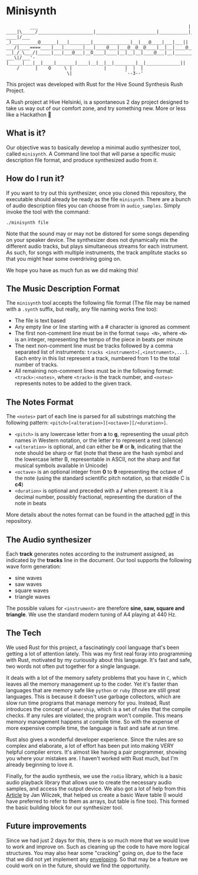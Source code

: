 # Minisynth
```
         ___                                                         |
____|\_____/_____________________|_______________________|___________|___|___..
____|/___ _)__________@______|___|________|______________|__|___@____|___|___||
___/|____====____|___|_______|___|____@___|___@__@__@____|__|__|____@____|___||
__|_/_\___/|_____|___|___@___|__O____|____|__|__|__|____@___|__|________@____||
___\|/___'-|_____|___|__|____|_______|____|__|__|__|________|__|_____________||
    /      |    O     \ |            |       |  |  |             
                       \|                    `--3--'
```

This project was developed with Rust for the Hive Sound Synthesis Rush Project.

A Rush project at Hive Helsinki, is a spontaneous 2 day project designed to take us way out of our comfort zone, and try something new. More or less like a Hackathon 🤘 

## What is it?
Our objective was to basically develop a minimal audio synthesizer tool, called `minisynth`. A Command line tool that will parse a specific music description file format, and produce synthesized audio from it. 

## How do I run it?
If you want to try out this synthesizer, once you cloned this repository, the executable should already be ready as the file `minisynth`. There are a bunch of audio description files you can choose from in `audio_samples`. Simply invoke the tool with the command:
```
./minisynth file
```
 
Note that the sound may or may not be distored for some songs depending on your speaker device. The synthesizer does not dynamically mix the different audio tracks, but plays simultaneous streams for each instrument. As such, for songs with multiple instruments, the track amplitute stacks so that you might hear some overdriving going on.

We hope you have as much fun as we did making this!

## The Music Description Format
The `minisynth` tool accepts the following file format (The file may be named with a `.synth` suffix, but really, any file naming works fine too):
* The file is text based
* Any empty line or line starting with a # character is ignored as comment
* The first non-comment line must be in the format `tempo <N>`, where `<N>` is an integer, representing the tempo of the piece in beats per minute
* The next non-comment line must be tracks followed by a comma separated list of instruments: `tracks <instrument>[,<instrument>,...]`. Each entry in this list represent a track, numbered from 1 to the total number of tracks. 
* All remaining non-comment lines must be in the following format: `<track>:<notes>`, where `<track>` is the track number, and `<notes>` represents notes to be added to the given track.

## The Notes Format
The `<notes>` part of each line is parsed for all substrings matching the following pattern: `<pitch>[<alteration>][<octave>][/<duration>]`.
* `<pitch>` is any lowercase letter from **a** to **g**, representing the usual pitch names in Western notation, or the letter **r** to represent a rest (silence)
* `<alteration>` is optional, and can either be **#** or **b**, indicating that the note should be sharp or flat (note that these are the hash symbol and the lowercase letter B, representable in ASCII, not the sharp and flat musical symbols available in Unicode)
* `<octave>` is an optional integer from **0** to **9** representing the octave of the note (using the standard scientific pitch notation, so that middle C is **c4**)
* `<duration>` is optional and preceded with a **/** when present: it is a decimal number, possibly fractional, representing the duration of the note in beats

More details about the notes format can be found in the attached [pdf](rushes-sound-synthesis.en.pdf) in this repository.

## The Audio synthesizer
Each **track** generates notes according to the instrument assigned, as indicated by the **tracks** line in the document. Our tool supports the following wave form generation:
* sine waves
* saw waves
* square waves
* triangle waves

The possible values for `<instrument>` are therefore **sine, saw, square and triangle**. We use the standard modern tuning of A4 playing at 440 Hz.

## The Tech
We used Rust for this project, a fascinatingly cool language that's been getting a lot of attention lately. This was my first real foray into programming with Rust, motivated by my curiousity about this language. It's fast and safe, two words not often put together for a single language.

It deals with a lot of the memory safety problems that you have in `C`, which leaves all the memory management up to the coder. Yet it's faster than languages that are memory safe like `python` or `ruby` (those are still great languages. This is because it doesn't use garbage collectors, which are slow run time programs that manage memory for you. Instead, Rust introduces the concept of `ownership`, which is a set of rules that the compile checks. If any rules are violated, the program won't compile. This means memory management happens at compile time. So with the expense of more expensive compile time, the language is fast and safe at run time.

Rust also gives a wonderful developer experience. Since the rules are so complex and elaborate, a lot of effort has been put into making VERY helpful compiler errors. It's almost like having a pair programmer, showing you where your mistakes are. I haven't worked with Rust much, but I'm already beginning to love it.

Finally, for the audio synthesis, we use the `rodio` library, which is a basic audio playback library that allows use to create the necessary audio samples, and access the output device. We also got a lot of help from this [Article](https://thewolfsound.com/sound-synthesis/wavetable-synth-in-rust/) by Jan Wilczek, that helped us create a basic Wave table (I would have preferred to refer to them as arrays, but table is fine too). This formed the basic building block for our synthesizer tool.

## Future improvements
Since we had just 2 days for this, there is so much more that we would love to work and improve on. Such as cleaning up the code to have more logical structures. You may also hear some "cracking" going on, due to the face that we did not yet implement any [enveloping](https://en.wikipedia.org/wiki/Envelope_(music)). So that may be a feature we could work on in the future, should we find the opportunity.
